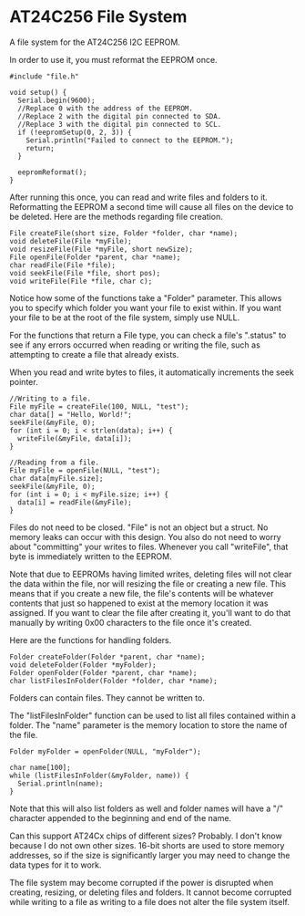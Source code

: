 # AT24C256 File System
A file system for the AT24C256 I2C EEPROM. 

In order to use it, you must reformat the EEPROM once.

```
#include "file.h"

void setup() {
  Serial.begin(9600);
  //Replace 0 with the address of the EEPROM.
  //Replace 2 with the digital pin connected to SDA.
  //Replace 3 with the digital pin connected to SCL.
  if (!eepromSetup(0, 2, 3)) {
    Serial.println("Failed to connect to the EEPROM.");
    return;
  }
  
  eepromReformat();
}
```

After running this once, you can read and write files and folders to it. Reformatting the EEPROM a second time will cause all files on the device to be deleted. Here are the methods regarding file creation.

```
File createFile(short size, Folder *folder, char *name);
void deleteFile(File *myFile);
void resizeFile(File *myFile, short newSize);
File openFile(Folder *parent, char *name);
char readFile(File *file);
void seekFile(File *file, short pos);
void writeFile(File *file, char c);
```

Notice how some of the functions take a "Folder" parameter. This allows you to specify which folder you want your file to exist within. If you want your file to be at the root of the file system, simply use NULL.

For the functions that return a File type, you can check a file's ".status" to see if any errors occurred when reading or writing the file, such as attempting to create a file that already exists. 

When you read and write bytes to files, it automatically increments the seek pointer.

```
//Writing to a file.
File myFile = createFile(100, NULL, "test");
char data[] = "Hello, World!";
seekFile(&myFile, 0);
for (int i = 0; i < strlen(data); i++) {
  writeFile(&myFile, data[i]);
}

//Reading from a file.
File myFile = openFile(NULL, "test");
char data[myFile.size];
seekFile(&myFile, 0);
for (int i = 0; i < myFile.size; i++) {
  data[i] = readFile(&myFile);
}
```

Files do not need to be closed. "File" is not an object but a struct. No memory leaks can occur with this design. You also do not need to worry about "committing" your writes to files. Whenever you call "writeFile", that byte is immediately written to the EEPROM. 

Note that due to EEPROMs having limited writes, deleting files will not clear the data within the file, nor will resizing the file or creating a new file. This means that if you create a new file, the file's contents will be whatever contents that just so happened to exist at the memory location it was assigned. If you want to clear the file after creating it, you'll want to do that manually by writing 0x00 characters to the file once it's created. 

Here are the functions for handling folders.

```
Folder createFolder(Folder *parent, char *name);
void deleteFolder(Folder *myFolder);
Folder openFolder(Folder *parent, char *name);
char listFilesInFolder(Folder *folder, char *name);
```

Folders can contain files. They cannot be written to.

The "listFilesInFolder" function can be used to list all files contained within a folder. The "name" parameter is the memory location to store the name of the file.

```
Folder myFolder = openFolder(NULL, "myFolder");

char name[100];
while (listFilesInFolder(&myFolder, name)) {
  Serial.println(name);
}
```

Note that this will also list folders as well and folder names will have a "/" character appended to the beginning and end of the name. 

Can this support AT24Cx chips of different sizes? Probably. I don't know because I do not own other sizes. 16-bit shorts are used to store memory addresses, so if the size is significantly larger you may need to change the data types for it to work.

The file system may become corrupted if the power is disrupted when creating, resizing, or deleting files and folders. It cannot become corrupted while writing to a file as writing to a file does not alter the file system itself.
